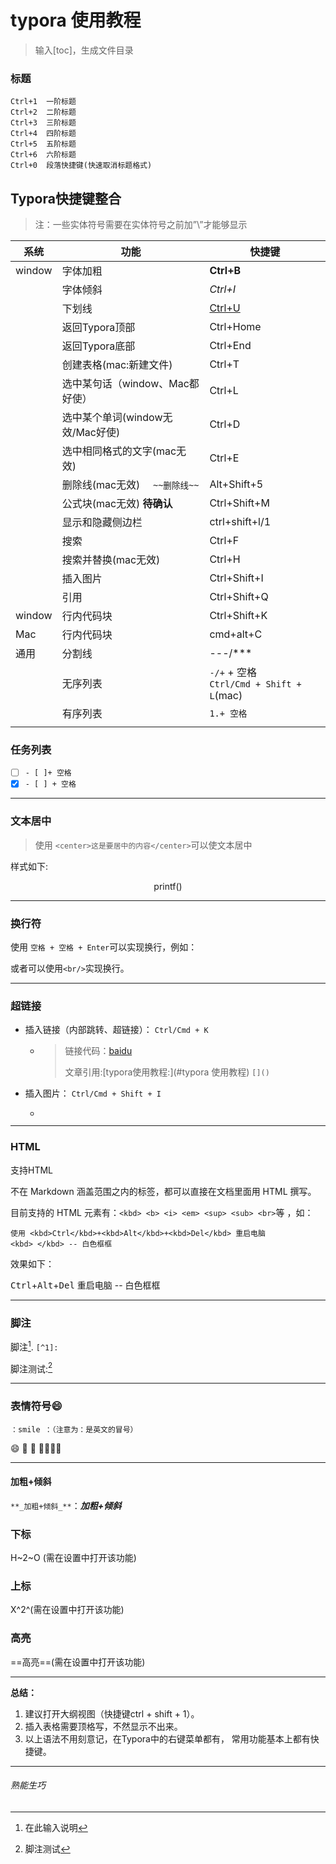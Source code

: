 # typora 使用教程 

> 输入[toc]，生成文件目录

### 标题

```
Ctrl+1  一阶标题
Ctrl+2  二阶标题
Ctrl+3  三阶标题
Ctrl+4  四阶标题
Ctrl+5  五阶标题
Ctrl+6  六阶标题
Ctrl+0  段落快捷键(快速取消标题格式)
```

## Typora快捷键整合

> 注：一些实体符号需要在实体符号之前加”\”才能够显示

| 系统   | 功能                             | 快捷键                                       |
| ------ | -------------------------------- | -------------------------------------------- |
| window | 字体加粗                         | **Ctrl+B**                                   |
|        | 字体倾斜                         | *Ctrl+I*                                     |
|        | 下划线                           | <u>Ctrl+U</u>                                |
|        | 返回Typora顶部                   | Ctrl+Home                                    |
|        | 返回Typora底部                   | Ctrl+End                                     |
|        | 创建表格(mac:新建文件)           | Ctrl+T                                       |
|        | 选中某句话（window、Mac都好使）  | Ctrl+L                                       |
|        | 选中某个单词(window无效/Mac好使) | Ctrl+D                                       |
|        | 选中相同格式的文字(mac无效)      | Ctrl+E                                       |
|        | 删除线(mac无效)  `  ~~删除线~~`  | Alt+Shift+5                                  |
|        | 公式块(mac无效) **待确认**       | Ctrl+Shift+M                                 |
|        | 显示和隐藏侧边栏                 | ctrl+shift+l/1                               |
|        | 搜索                             | Ctrl+F                                       |
|        | 搜索并替换(mac无效)              | Ctrl+H                                       |
|        | 插入图片                         | Ctrl+Shift+I                                 |
|        | 引用                             | Ctrl+Shift+Q                                 |
| window | 行内代码块                       | Ctrl+Shift+K                                 |
| Mac    | 行内代码块                       | cmd+alt+C                                    |
| 通用   | 分割线                           | ---/***                                      |
|        | 无序列表                         | `-/+` + 空格<br/>`Ctrl/Cmd + Shift + L`(mac) |
|        | 有序列表                         | `1.+ 空格`                                   |
|        |                                  |                                              |

### 任务列表

- [ ] `- [ ]+ 空格  `
- [x] `- [ ] + 空格`

---

### 文本居中

> 使用 `<center>这是要居中的内容</center>`可以使文本居中
>

样式如下:

<center>printf()</center>

---

### 换行符

使用 `空格 + 空格 + Enter`可以实现换行，例如：

或者可以使用`<br/>`实现换行。

---

### 超链接

- 插入链接（内部跳转、超链接）： `Ctrl/Cmd + K`

  - > 链接代码：[baidu](https://www.baidu.com) 
    >
    > 文章引用:[typora使用教程:](#typora 使用教程) `[]()`

- 插入图片： `Ctrl/Cmd + Shift + I`

  - > ![]()

---

### HTML

支持HTML

不在 Markdown 涵盖范围之内的标签，都可以直接在文档里面用 HTML 撰写。

目前支持的 HTML 元素有：`<kbd> <b> <i> <em> <sup> <sub> <br>`等 ，如：

```
使用 <kbd>Ctrl</kbd>+<kbd>Alt</kbd>+<kbd>Del</kbd> 重启电脑
<kbd> </kbd> -- 白色框框
```

效果如下：

<kbd>Ctrl</kbd>+<kbd>Alt</kbd>+<kbd>Del</kbd> 重启电脑
<kbd> </kbd> -- 白色框框

---

### 脚注

脚注[^1]. `[^1]:`

脚注测试:[^2]

---

### 表情符号:smile:

`：smile ：（注意为：是英文的冒号）`

:smile: :red_car: :house_with_garden: :family_man_woman_girl_boy:

---

#### 加粗+倾斜

`**_加粗+倾斜_**`：**_加粗+倾斜_**

### 下标

H~2~O (需在设置中打开该功能)

### 上标

X^2^(需在设置中打开该功能)

### 高亮

==高亮==(需在设置中打开该功能)

---

**总结：**

1. 建议打开大纲视图（快捷键ctrl + shift + 1）。
2. 插入表格需要顶格写，不然显示不出来。
3. 以上语法不用刻意记，在Typora中的右键菜单都有， 常用功能基本上都有快捷键。



[^1]: 在此输入说明
[^2 ]:脚注测试

---

###### 熟能生巧